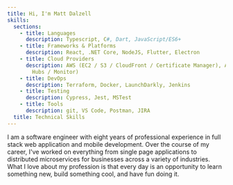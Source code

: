 ```yaml
---
title: Hi, I'm Matt Dalzell
skills:
  sections:
    - title: Languages
      description: Typescript, C#, Dart, JavaScript/ES6+
    - title: Frameworks & Platforms
      description: React, .NET Core, NodeJS, Flutter, Electron
    - title: Cloud Providers
      description: AWS (EC2 / S3 / CloudFront / Certificate Manager), Azure (Event
        Hubs / Monitor)
    - title: DevOps
      description: Terraform, Docker, LaunchDarkly, Jenkins
    - title: Testing
      description: Cypress, Jest, MSTest
    - title: Tools
      description: git, VS Code, Postman, JIRA
  title: Technical Skills
---
```

I am a software engineer with eight years of professional experience in full stack web application and mobile development. Over the course of my career, I've worked on everything from single page applications to distributed microservices for businesses across a variety of industries. What I love about my profession is that every day is an opportunity to learn something new, build something cool, and have fun doing it.